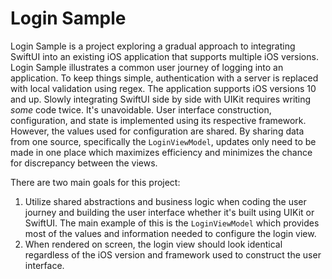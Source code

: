 # Login Sample

Login Sample is a project exploring a gradual approach to integrating SwiftUI into an existing iOS application that supports multiple iOS versions. Login Sample illustrates a common user journey of logging into an application. To keep things simple, authentication with a server is replaced with local validation using regex. The application supports iOS versions 10 and up. Slowly integrating SwiftUI side by side with UIKit requires writing _some_ code twice. It's unavoidable. User interface construction, configuration, and state is implemented using its respective framework. However, the values used for configuration are shared. By sharing data from one source, specifically the `LoginViewModel`, updates only need to be made in one place which maximizes efficiency and minimizes the chance for discrepancy between the views. 

There are two main goals for this project:

1. Utilize shared abstractions and business logic when coding the user journey and building the user interface whether it's built using UIKit or SwiftUI. The main example of this is the `LoginViewModel` which provides most of the values and information needed to configure the login view.
2. When rendered on screen, the login view should look identical regardless of the iOS version and framework used to construct the user interface.

